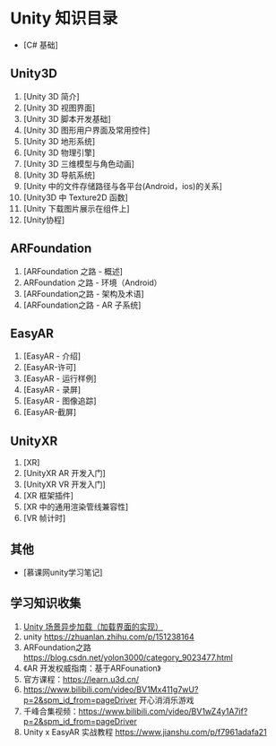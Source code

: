 # Unity 知识目录

* [C# 基础]

## Unity3D

1. [Unity 3D 简介]
2. [Unity 3D 视图界面]
3. [Unity 3D 脚本开发基础]
4. [Unity 3D 图形用户界面及常用控件]
5. [Unity 3D 地形系统]
6. [Unity 3D 物理引擎]
7. [Unity 3D 三维模型与角色动画]
8. [Unity 3D 导航系统]
9. [Unity 中的文件存储路径与各平台(Android，ios)的关系]
10. [Unity3D 中 Texture2D 函数]
11. [Unity 下载图片展示在组件上]
12. [Unity协程]

## ARFoundation

1. [ARFoundation 之路 - 概述]
2. ARFoundation 之路 - 环境（Android）
3. [ARFoundation之路 - 架构及术语]
4. [ARFoundation之路 - AR 子系统]

## EasyAR

1. [EasyAR - 介绍]
2. [EasyAR-许可]
3. [EasyAR - 运行样例]
4. [EasyAR - 录屏]
5. [EasyAR - 图像追踪]
6. [EasyAR-截屏]

## UnityXR

1. [XR]
2. [UnityXR AR 开发入门]
3. [UnityXR VR 开发入门]
4. [XR 框架插件]
5. [XR 中的通用渲染管线兼容性]
6. [VR 帧计时]

## 其他

* [慕课网unity学习笔记]

## 学习知识收集

1. [Unity 场景异步加载（加载界面的实现）](https://blog.csdn.net/xinzhilinger/article/details/110836837?ops_request_misc=%257B%2522request%255Fid%2522%253A%2522161968340716780255223084%2522%252C%2522scm%2522%253A%252220140713.130102334.pc%255Fblog.%2522%257D&request_id=161968340716780255223084&biz_id=0&utm_medium=distribute.pc_search_result.none-task-blog-2~blog~first_rank_v2~rank_v29-1-110836837.pc_v2_rank_blog_default&utm_term=加载&spm=1018.2226.3001.4450)
2. unity https://zhuanlan.zhihu.com/p/151238164 
3. ARFoundation之路 https://blog.csdn.net/yolon3000/category_9023477.html
4. 《AR 开发权威指南：基于ARFounation》
5. 官方课程：https://learn.u3d.cn/
6. https://www.bilibili.com/video/BV1Mx411g7wU?p=2&spm_id_from=pageDriver 开心消消乐游戏
7. 千峰合集视频：https://www.bilibili.com/video/BV1wZ4y1A7if?p=2&spm_id_from=pageDriver
8. Unity x EasyAR 实战教程 https://www.jianshu.com/p/f7961adafa21
